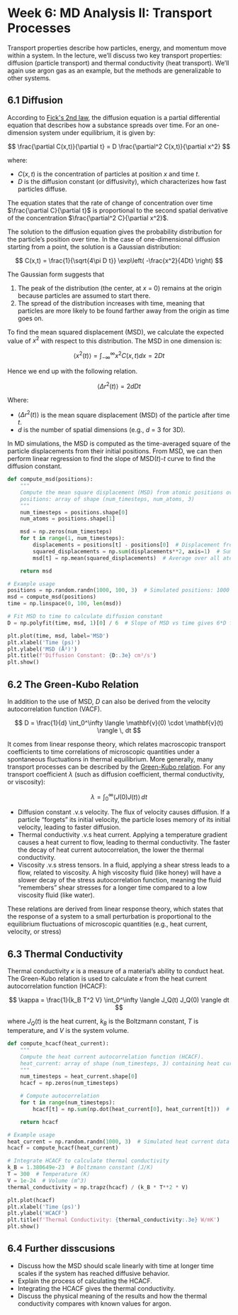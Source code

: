 # Week 6: MD Analysis II: Transport Processes

Transport properties describe how particles, energy, and momentum move within a system. In the lecture, we’ll discuss two key transport properties: diffusion (particle transport) and thermal conductivity (heat transport). We’ll again use argon gas as an example, but the methods are generalizable to other systems.

## 6.1 Diffusion

According to [Fick's 2nd law](https://en.wikipedia.org/wiki/Fick%27s_laws_of_diffusion), the diffusion equation is a partial differential equation that describes how a substance spreads over time. For an one-dimension system under equilibrium, it is given by:

$$
\frac{\partial C(x,t)}{\partial t} = D \frac{\partial^2 C(x,t)}{\partial x^2}
$$

where:

- $C(x, t)$ is the concentration of particles at position $x$ and time $t$.
- $D$ is the diffusion constant (or diffusivity), which characterizes how fast particles diffuse.

The equation states that the rate of change of concentration over time $\frac{\partial C}{\partial t}$ is proportional to the second spatial derivative of the concentration $\frac{\partial^2 C}{\partial x^2}$. 

The solution to the diffusion equation gives the probability distribution for the particle’s position over time. In the case of one-dimensional diffusion starting from a point, the solution is a Gaussian distribution:

$$
C(x,t) = \frac{1}{\sqrt{4\pi D t}} \exp\left( -\frac{x^2}{4Dt} \right)
$$

The Gaussian form suggests that
1. The peak of the distribution (the center, at $x$ = 0) remains at the origin because particles are assumed to start there.
2. The spread of the distribution increases with time, meaning that particles are more likely to be found farther away from the origin as time goes on.

To find the mean squared displacement (MSD), we calculate the expected value of $x^2$ with respect to this distribution. The MSD in one dimension is:

$$
\langle x^2(t) \rangle = \int_{-\infty}^{\infty} x^2 C(x,t) dx = 2Dt
$$

Hence we end up with the following relation.

$$
\langle \Delta r^2(t) \rangle = 2d D t
$$

Where:

- $\langle \Delta r^2(t) \rangle$ is the mean square displacement (MSD) of the particle after time $t$.
- $d$ is the number of spatial dimensions (e.g.,  $d$ = 3  for 3D).

<!Now, suppose we apply a small external force $F$ to the system (e.g., an electric field $E$ acting on a charged particle with charge $q$). The particle will respond to the applied force by moving with a drift velocity $v_d$ .

From Newton’s second law $F = m \frac{dv}{dt}$, causing the particle to accelerate. However, in a system with thermal motion (e.g., Brownian motion), the particle reaches a steady-state drift velocity $v_d$ due to the balance between the external force and the opposing forces from random collisions with the surrounding particles,

$$
v_d = \mu F
$$

Where $\mu$ is the mobility of the particle, defined as the proportionality constant between the $v_d$ and $F$.

At thermal equilibrium, the particle’s motion is governed by the thermal energy  $k_B T$. The energy imparted by the external force $F$ to move the particle is balanced by the random thermal energy. The thermal energy of a particle at temperature $T$  is given by the equipartition theorem:

$$
E_{\text{thermal}} = \frac{1}{2} m \langle v^2 \rangle = \frac{1}{2} k_B T
$$

Since thermal motion drives diffusion, and temperature is the main source of this motion, we expect the diffusion constant  D  to be related to temperature $T$. At steady state, when the system is in thermal equilibrium, the diffusion constant is related to the particle’s mobility through the **Einstein relation**:

$$
D = \mu k_B T = \frac{\langle \Delta r^2(t) \rangle}{2dt}
$$
|>

In MD simulations, the MSD is computed as the time-averaged square of the particle displacements from their initial positions. From MSD, we can then perform linear regression to find the slope of MSD($t$)-$t$ curve to find the diffusion constant.

```python
def compute_msd(positions):
    """
    Compute the mean square displacement (MSD) from atomic positions over time.
    positions: array of shape (num_timesteps, num_atoms, 3)
    """
    num_timesteps = positions.shape[0]
    num_atoms = positions.shape[1]

    msd = np.zeros(num_timesteps)
    for t in range(1, num_timesteps):
        displacements = positions[t] - positions[0]  # Displacement from initial positions
        squared_displacements = np.sum(displacements**2, axis=1)  # Sum of squared displacements per atom
        msd[t] = np.mean(squared_displacements)  # Average over all atoms

    return msd

# Example usage
positions = np.random.randn(1000, 100, 3)  # Simulated positions: 1000 timesteps, 100 atoms in 3D
msd = compute_msd(positions)
time = np.linspace(0, 100, len(msd))

# Fit MSD to time to calculate diffusion constant
D = np.polyfit(time, msd, 1)[0] / 6  # Slope of MSD vs time gives 6*D for 3D system

plt.plot(time, msd, label='MSD')
plt.xlabel('Time (ps)')
plt.ylabel('MSD (Å²)')
plt.title(f'Diffusion Constant: {D:.3e} cm²/s')
plt.show()
```

## 6.2 The Green-Kubo Relation
In addition to the use of MSD, $D$ can also be derived from the velocity autocorrelation function (VACF).

$$
D = \frac{1}{d} \int_0^\infty \langle \mathbf{v}(0) \cdot \mathbf{v}(t) \rangle \, dt
$$

It comes from linear response theory, which relates macroscopic transport coefficients to time correlations of microscopic quantities under a spontaneous fluctuations in thermal equilibrium. More generally, many transport processes can be described by the [Green-Kubo relation](https://en.wikipedia.org/wiki/Green–Kubo_relations). For any transport coefficient $\lambda$ (such as diffusion coefficient, thermal conductivity, or viscosity):

$$
\lambda = \int_0^\infty \langle J(0) J(t) \rangle \, dt
$$

- Diffusion constant .v.s velocity. The flux of velocity causes diffusion. If a particle “forgets” its initial velocity, the particle loses memory of its initial velocity, leading to faster diffusion.
- Thermal conductivity .v.s heat current. Applying a temperature gradient causes a heat current to flow, leading to thermal conductivity. The faster the decay of heat current autocorrelation, the lower the thermal conductivity.
- Viscosity .v.s stress tensors. In a fluid, applying a shear stress leads to a flow, related to viscosity. A high viscosity fluid (like honey) will have a slower decay of the stress autocorrelation function, meaning the fluid “remembers” shear stresses for a longer time compared to a low viscosity fluid (like water).

These relations are derived from linear response theory, which states that the response of a system to a small perturbation is proportional to the equilibrium fluctuations of microscopic quantities (e.g., heat current, velocity, or stress)

## 6.3 Thermal Conductivity 
Thermal conductivity $\kappa$ is a measure of a material’s ability to conduct heat. The Green-Kubo relation is used to calculate $\kappa$ from the heat current autocorrelation function (HCACF):

$$
\kappa = \frac{1}{k_B T^2 V} \int_0^\infty \langle J_Q(t) J_Q(0) \rangle dt
$$

where $J_Q(t)$ is the heat current, $k_B$ is the Boltzmann constant,  $T$ is temperature, and $V$ is the system volume.


```python
def compute_hcacf(heat_current):
    """
    Compute the heat current autocorrelation function (HCACF).
    heat_current: array of shape (num_timesteps, 3) containing heat current at each time step
    """
    num_timesteps = heat_current.shape[0]
    hcacf = np.zeros(num_timesteps)

    # Compute autocorrelation
    for t in range(num_timesteps):
        hcacf[t] = np.sum(np.dot(heat_current[0], heat_current[t]))  # Dot product of heat current at t=0 and t

    return hcacf

# Example usage
heat_current = np.random.randn(1000, 3)  # Simulated heat current data (1000 timesteps, 3D)
hcacf = compute_hcacf(heat_current)

# Integrate HCACF to calculate thermal conductivity
k_B = 1.380649e-23  # Boltzmann constant (J/K)
T = 300  # Temperature (K)
V = 1e-24  # Volume (m^3)
thermal_conductivity = np.trapz(hcacf) / (k_B * T**2 * V)

plt.plot(hcacf)
plt.xlabel('Time (ps)')
plt.ylabel('HCACF')
plt.title(f'Thermal Conductivity: {thermal_conductivity:.3e} W/mK')
plt.show()
```

## 6.4 Further disscusions

- Discuss how the MSD should scale linearly with time at longer time scales if the system has reached diffusive behavior.
- Explain the process of calculating the HCACF.
- Integrating the HCACF gives the thermal conductivity.
- Discuss the physical meaning of the results and how the thermal conductivity compares with known values for argon.

